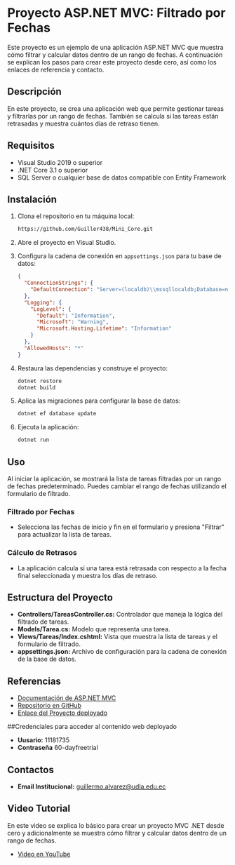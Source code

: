 # Proyecto ASP.NET MVC: Filtrado por Fechas

Este proyecto es un ejemplo de una aplicación ASP.NET MVC que muestra cómo filtrar y calcular datos dentro de un rango de fechas. A continuación se explican los pasos para crear este proyecto desde cero, así como los enlaces de referencia y contacto.

## Descripción

En este proyecto, se crea una aplicación web que permite gestionar tareas y filtrarlas por un rango de fechas. También se calcula si las tareas están retrasadas y muestra cuántos días de retraso tienen.

## Requisitos

- Visual Studio 2019 o superior
- .NET Core 3.1 o superior
- SQL Server o cualquier base de datos compatible con Entity Framework

## Instalación

1. Clona el repositorio en tu máquina local:

    ```sh
    https://github.com/Guiller438/Mini_Core.git
    ```

2. Abre el proyecto en Visual Studio.

3. Configura la cadena de conexión en `appsettings.json` para tu base de datos:

    ```json
    {
      "ConnectionStrings": {
        "DefaultConnection": "Server=(localdb)\\mssqllocaldb;Database=nombre_de_tu_base_de_datos;Trusted_Connection=True;MultipleActiveResultSets=true"
      },
      "Logging": {
        "LogLevel": {
          "Default": "Information",
          "Microsoft": "Warning",
          "Microsoft.Hosting.Lifetime": "Information"
        }
      },
      "AllowedHosts": "*"
    }
    ```

4. Restaura las dependencias y construye el proyecto:

    ```sh
    dotnet restore
    dotnet build
    ```

5. Aplica las migraciones para configurar la base de datos:

    ```sh
    dotnet ef database update
    ```

6. Ejecuta la aplicación:

    ```sh
    dotnet run
    ```

## Uso

Al iniciar la aplicación, se mostrará la lista de tareas filtradas por un rango de fechas predeterminado. Puedes cambiar el rango de fechas utilizando el formulario de filtrado.

### Filtrado por Fechas

- Selecciona las fechas de inicio y fin en el formulario y presiona "Filtrar" para actualizar la lista de tareas.

### Cálculo de Retrasos

- La aplicación calcula si una tarea está retrasada con respecto a la fecha final seleccionada y muestra los días de retraso.

## Estructura del Proyecto

- **Controllers/TareasController.cs:** Controlador que maneja la lógica del filtrado de tareas.
- **Models/Tarea.cs:** Modelo que representa una tarea.
- **Views/Tareas/Index.cshtml:** Vista que muestra la lista de tareas y el formulario de filtrado.
- **appsettings.json:** Archivo de configuración para la cadena de conexión de la base de datos.

## Referencias

- [Documentación de ASP.NET MVC](https://docs.microsoft.com/en-us/dotnet/framework/)
- [Repositorio en GitHub](https://github.com/Guiller438/Mini_Core.git)
- [Enlace del Proyecto deployado](http://guillermo269-001-site1.etempurl.com)
  
##Credenciales para acceder al contenido web deployado

- **Uusario:** 11181735 
- **Contraseña** 60-dayfreetrial
  
## Contactos

- **Email Institucional:** guillermo.alvarez@udla.edu.ec

## Video Tutorial

En este video se explica lo básico para crear un proyecto MVC .NET desde cero y adicionalmente se muestra cómo filtrar y calcular datos dentro de un rango de fechas.

- [Video en YouTube](https://youtu.be/bYfy0S_bj4s)
